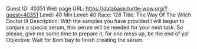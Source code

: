 Quest ID: 40351
Web page URL: https://database.turtle-wow.org/?quest=40351
Level: 40
Min Level: 40
Race: 128
Title: The Way Of The Witch Doctor III
Description: With the samples you have provided I will begun to conjure a special serum, this serum will be needed for your next task. So please, give me some time to prepare it, for one mess up, be the end of ya!
Objective: Wait for Bom'bay to finish creating the serum.
